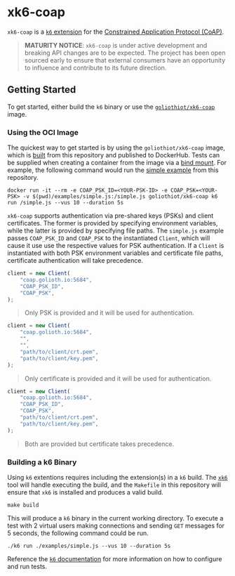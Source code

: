 # xk6-coap

`xk6-coap` is a [`k6` extension](https://k6.io/docs/extensions/) for the
[Constrained Application Protocol
(CoAP)](https://www.rfc-editor.org/rfc/rfc7252).

> **MATURITY NOTICE**: `xk6-coap` is under active development and breaking API
> changes are to be expected. The project has been open sourced early to ensure
> that external consumers have an opportunity to influence and contribute to its
> future direction.

## Getting Started

To get started, either build the `k6` binary or use the
[`goliothiot/xk6-coap`](https://hub.docker.com/repository/docker/goliothiot/xk6-coap)
image.

### Using the OCI Image

The quickest way to get started is by using the `goliothiot/xk6-coap` image,
which is [built](./images/xk6-coap/Dockerfile) from this repository and
published to DockerHub. Tests can be supplied when creating a container from the
image via a [bind mount](https://docs.docker.com/storage/bind-mounts/). For
example, the following command would run the [simple
example](./examples/simple.js) from this repository.

```
docker run -it --rm -e COAP_PSK_ID=<YOUR-PSK-ID> -e COAP_PSK=<YOUR-PSK> -v $(pwd)/examples/simple.js:/simple.js goliothiot/xk6-coap k6 run /simple.js --vus 10 --duration 5s
```

`xk6-coap` supports authentication via pre-shared keys (PSKs) and client
certificates. The former is provided by specifying environment variables, while
the latter is provided by specifying file paths. The `simple.js` example passes
`COAP_PSK_ID` and `COAP_PSK` to the instantiated `Client`, which will cause it
use use the respective values for PSK authentication. If a `Client` is
instantiated with both PSK environment variables and certificate file paths,
certificate authentication will take precedence.

```js
client = new Client(
	"coap.golioth.io:5684",
	"COAP_PSK_ID",
	"COAP_PSK",
);
```
> Only PSK is provided and it will be used for authentication.

```js
client = new Client(
	"coap.golioth.io:5684",
	"",
	"",
	"path/to/client/crt.pem",
	"path/to/client/key.pem",
);
```
> Only certificate is provided and it will be used for authentication.

```js
client = new Client(
	"coap.golioth.io:5684",
	"COAP_PSK_ID",
	"COAP_PSK",
	"path/to/client/crt.pem",
	"path/to/client/key.pem",
);
```
> Both are provided but certificate takes precedence.


### Building a k6 Binary

Using `k6` extentions requires including the extension(s) in a `k6` build. The
[`xk6`](https://github.com/grafana/xk6) tool will handle executing the build,
and the `Makefile` in this repository will ensure that `xk6` is installed and
produces a valid build.

```
make build
```

This will produce a `k6` binary in the current working directory. To execute a
test with 2 virtual users making connections and sending `GET` messages for 5
seconds, the following command could be run.

```
./k6 run ./examples/simple.js --vus 10 --duration 5s
```

Reference the [`k6` documentation](https://k6.io/docs/using-k6/test-lifecycle/)
for more information on how to configure and run tests.

